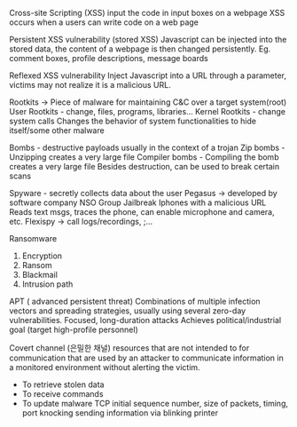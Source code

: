Cross-site Scripting (XSS)
input the code in input boxes on a webpage
XSS occurs when a users can write code on a web page

Persistent XSS vulnerability (stored XSS)
Javascript can be injected into the stored data, the content of a webpage is then changed persistently. Eg. comment boxes, profile descriptions, message boards

Reflexed XSS vulnerability
Inject Javascript into a URL through a parameter, victims may not realize it is a malicious URL. 

Rootkits -> Piece of malware for maintaining C&C over a target system(root)
User Rootkits - change, files, programs, libraries...
Kernel Rootkits - change system calls
Changes the behavior of system functionalities to hide itself/some other malware

Bombs - destructive payloads usually in the context of a trojan
Zip bombs - Unzipping creates a very large file
Compiler bombs - Compiling the bomb creates a very large file
Besides destruction, can be used to break certain scans

Spyware - secretly collects data about the user
Pegasus -> developed by software company NSO Group
Jailbreak Iphones with a malicious URL
Reads text msgs, traces the phone, can enable microphone and camera, etc. 
Flexispy -> call logs/recordings, ;...

Ransomware 
1. Encryption
2. Ransom
3. Blackmail
4. Intrusion path

APT ( advanced persistent threat) 
Combinations of multiple infection vectors and spreading strategies, usually using several zero-day vulnerabilities. 
Focused, long-duration attacks
Achieves political/industrial goal (target high-profile personnel)

Covert channel (은밀한 채널)
resources that are not intended to for communication that are used by an attacker to communicate information in a monitored environment without alerting the victim. 
- To retrieve stolen data
- To receive commands
- To update malware
TCP initial sequence number, size of packets, timing, port knocking
sending information via blinking printer


